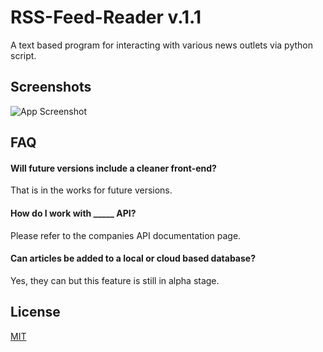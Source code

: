 
# RSS-Feed-Reader v.1.1

A text based program for interacting with various news outlets via python script. 
## Screenshots

![App Screenshot](https://i.imgur.com/T7RtfeM.png)


## FAQ

#### Will future versions include a cleaner front-end?

That is in the works for future versions.

#### How do I work with _____ API?

Please refer to the companies API documentation page.

#### Can articles be added to a local or cloud based database?

Yes, they can but this feature is still in alpha stage. 
## License

[MIT](https://choosealicense.com/licenses/mit/)

